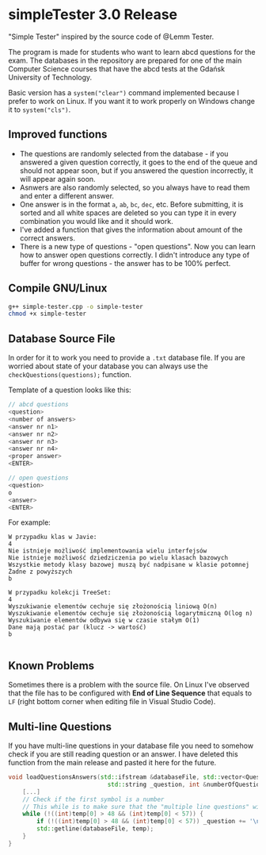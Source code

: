 # simpleTester 3.0 Release

"Simple Tester" inspired by the source code of @Lemm Tester. 

The program is made for students who want to learn abcd questions for the exam. The databases in the repository are prepared for one of the main Computer Science courses that have the abcd tests at the Gdańsk University of Technology.

Basic version has a `system("clear")` command implemented because I prefer to work on Linux. If you want it to work properly on Windows change it to `system("cls")`.

## Improved functions

- The questions are randomly selected from the database - if you answered a given question correctly, it goes to the end of the queue and should not appear soon, but if you answered the question incorrectly, it will appear again soon.
- Asnwers are also randomly selected, so you always have to read them and enter a different answer.
- One answer is in the format `a`, `ab`, `bc`, `dec`, etc. Before submitting, it is sorted and all white spaces are deleted so you can type it in every combination you would like and it should work.
- I've added a function that gives the information about amount of the correct answers. 
- There is a new type of questions - "open questions". Now you can learn how to answer open questions correctly. I didn't introduce any type of buffer for wrong questions - the answer has to be 100% perfect.

## Compile GNU/Linux

```bash
g++ simple-tester.cpp -o simple-tester
chmod +x simple-tester
```

## Database Source File

In order for it to work you need to provide a `.txt` database file. If you are worried about state of your database you can always use the `checkQuestions(questions);` function.

Template of a question looks like this:

```c++
// abcd questions
<question>
<number of answers>
<answer nr n1>
<answer nr n2>
<answer nr n3>
<answer nr n4>
<proper answer>
<ENTER>

// open questions
<question>
o
<answer>
<ENTER>
```

For example:

```
W przypadku klas w Javie:
4
Nie istnieje możliwość implementowania wielu interfejsów
Nie istnieje możliwość dziedziczenia po wielu klasach bazowych
Wszystkie metody klasy bazowej muszą być nadpisane w klasie potomnej
Żadne z powyższych
b

W przypadku kolekcji TreeSet:
4
Wyszukiwanie elementów cechuje się złożonością liniową O(n)
Wyszukiwanie elementów cechuje się złożonością logarytmiczną O(log n)
Wyszukiwanie elementów odbywa się w czasie stałym O(1)
Dane mają postać par (klucz -> wartość)
b


```

## Known Problems

Sometimes there is a problem with the source file. On Linux I've observed that the file has to be configured with **End of Line Sequence** that equals to `LF` (right bottom corner when editing file in Visual Studio Code).

## Multi-line Questions

If you have multi-line questions in your database file you need to somehow check if you are still reading question or an answer. I have deleted this function from the main release and pasted it here for the future.

```c++
void loadQuestionsAnswers(std::ifstream &databaseFile, std::vector<Question> &questions, 
							std::string _question, int &numberOfQuestions){
    [...]           
    // Check if the first symbol is a number
    // This while is to make sure that the "multiple line questions" will get processed too
    while (!((int)temp[0] > 48 && (int)temp[0] < 57)) { 
        if (!((int)temp[0] > 48 && (int)temp[0] < 57)) _question += '\n' + temp;
        std::getline(databaseFile, temp);
    }
}
```